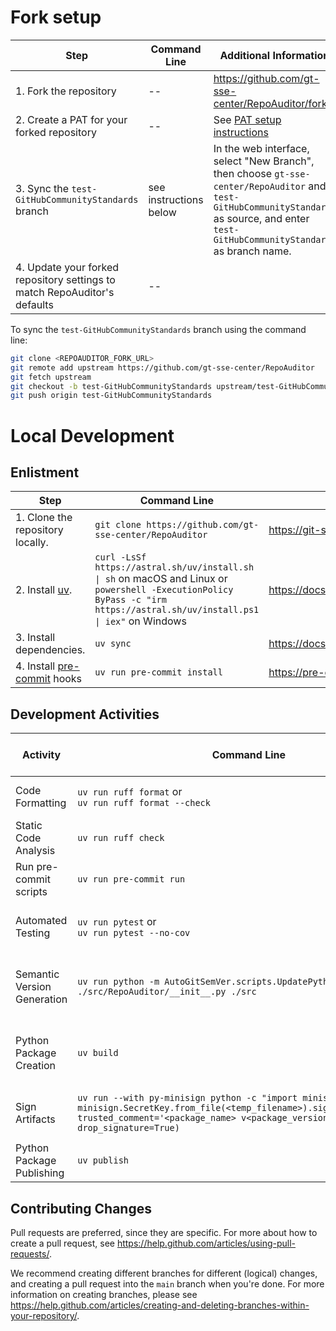 # Fork setup

| Step | Command Line | Additional Information |
| --- | --- | --- |
| 1. Fork the repository | -- | https://github.com/gt-sse-center/RepoAuditor/fork |
| 2. Create a PAT for your forked repository | -- | See [PAT setup instructions](README.md#personal-access-token-pat) |
| 3. Sync the `test-GitHubCommunityStandards` branch | see instructions below | In the web interface, select "New Branch", then choose `gt-sse-center/RepoAuditor` and `test-GitHubCommunityStandards` as source, and enter `test-GitHubCommunityStandards` as branch name. |
| 4. Update your forked repository settings to match RepoAuditor's defaults | -- | 


To sync the `test-GitHubCommunityStandards` branch using the command line:
```bash
git clone <REPOAUDITOR_FORK_URL>
git remote add upstream https://github.com/gt-sse-center/RepoAuditor
git fetch upstream
git checkout -b test-GitHubCommunityStandards upstream/test-GitHubCommunityStandards
git push origin test-GitHubCommunityStandards
```

# Local Development

## Enlistment

| Step | Command Line | Additional Information |
| --- | --- | --- |
| 1. Clone the repository locally. | `git clone https://github.com/gt-sse-center/RepoAuditor` | https://git-scm.com/docs/git-clone |
| 2. Install [uv](https://github.com/astral-sh/uv). | `curl -LsSf https://astral.sh/uv/install.sh \| sh` on macOS and Linux or <br/>`powershell -ExecutionPolicy ByPass -c "irm https://astral.sh/uv/install.ps1 \| iex"` on Windows | https://docs.astral.sh |
| 3. Install dependencies. | `uv sync` | https://docs.astral.sh/uv/concepts/projects/sync |
| 4. Install [pre-commit](https://pre-commit.com/) hooks | `uv run pre-commit install` | https://pre-commit.com/#1-install-pre-commit |

## Development Activities

| Activity | Command Line | Description | Used During Local Development | Invoked by Continuous Integration |
| --- | --- | --- | :-: | :-: |
| Code Formatting | `uv run ruff format` or<br>`uv run ruff format --check` | Format source code using [ruff](https://github.com/astral-sh/ruff) based on settings in `pyproject.toml`. | :white_check_mark: | :white_check_mark: (via [pre-commit](https://pre-commit.com/)) |
| Static Code Analysis | `uv run ruff check` | Validate source code using [ruff](https://github.com/astral-sh/ruff) based on settings in `pyproject.toml`. | :white_check_mark: | :white_check_mark: (via [pre-commit](https://pre-commit.com/)) |
| Run pre-commit scripts | `uv run pre-commit run` | Run [pre-commit](https://pre-commit.com/) scripts based on settings in `.pre-commit-config.yaml`. | :white_check_mark: | :white_check_mark: |
| Automated Testing | `uv run pytest` or<br/>`uv run pytest --no-cov` | Run automated tests using [pytest](https://docs.pytest.org/) and extract code coverage using [coverage](https://coverage.readthedocs.io/) based on settings in `pyproject.toml`. | :white_check_mark: | :white_check_mark: |
| Semantic Version Generation | `uv run python -m AutoGitSemVer.scripts.UpdatePythonVersion ./src/RepoAuditor/__init__.py ./src` | Generate a new [Semantic Version](https://semver.org/) based on git commits using [AutoGitSemVer](https://github.com/davidbrownell/AutoGitSemVer). Version information is stored in `./src/RepoAuditor/__init__.py`. | | :white_check_mark: |
| Python Package Creation | `uv build` | Create a python package using [uv](https://github.com/astral-sh/uv) based on settings in `pyproject.toml`. Generated packages will be written to `./dist`. | | :white_check_mark: |
| Sign Artifacts | `uv run --with py-minisign python -c "import minisign; minisign.SecretKey.from_file(<temp_filename>).sign_file(<filename>, trusted_comment='<package_name> v<package_version>', drop_signature=True)` | Signs artifacts using [py-minisign](https://github.com/x13a/py-minisign). Note that the private key is stored as a [GitHub secret](https://docs.github.com/en/actions/security-for-github-actions/security-guides/using-secrets-in-github-actions). | | :white_check_mark: |
| Python Package Publishing | `uv publish` | Publish a python package to [PyPi](https://pypi.org/) using [uv](https://github.com/astral-sh/uv) based on settings in `pyproject.toml`. | | :white_check_mark: |

## Contributing Changes
Pull requests are preferred, since they are specific. For more about how to create a pull request, see https://help.github.com/articles/using-pull-requests/.

We recommend creating different branches for different (logical) changes, and creating a pull request into the `main` branch when you're done. For more information on creating branches, please see https://help.github.com/articles/creating-and-deleting-branches-within-your-repository/.
